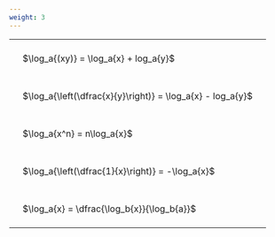 ```yaml
---
weight: 3
---
```


<style type="text/css">
#T_8ddfe th.col_heading {
  text-align: left;
  font-size: 1em;
}
#T_8ddfe td {
  text-align: left;
  font-size: 1em;
  padding: 1.5em;
}
</style>
<table id="T_8ddfe">
  <thead>
  </thead>
  <tbody>
    <tr>
      <td id="T_8ddfe_row0_col0" class="data row0 col0" >$\log_a{(xy)} = \log_a{x} + log_a{y}$</td>
    </tr>
    <tr>
      <td id="T_8ddfe_row1_col0" class="data row1 col0" >$\log_a{\left(\dfrac{x}{y}\right)} = \log_a{x} - log_a{y}$</td>
    </tr>
    <tr>
      <td id="T_8ddfe_row2_col0" class="data row2 col0" >$\log_a{x^n} = n\log_a{x}$</td>
    </tr>
    <tr>
      <td id="T_8ddfe_row3_col0" class="data row3 col0" >$\log_a{\left(\dfrac{1}{x}\right)} = -\log_a{x}$</td>
    </tr>
    <tr>
      <td id="T_8ddfe_row4_col0" class="data row4 col0" >$\log_a{x} = \dfrac{\log_b{x}}{\log_b{a}}$</td>
    </tr>
  </tbody>
</table>
